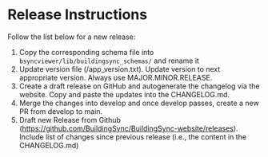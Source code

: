 # Release Instructions

Follow the list below for a new release:

1. Copy the corresponding schema file into ``bsyncviewer/lib/buildingsync_schemas/`` and rename it
2. Update version file (/app_version.txt). Update version to next appropriate version. Always use MAJOR.MINOR.RELEASE.
3. Create a draft release on GitHub and autogenerate the changelog via the website. Copy and paste the updates into the CHANGELOG.md.
4. Merge the changes into develop and once develop passes, create a new PR from develop to main.
5. Draft new Release from Github (https://github.com/BuildingSync/BuildingSync-website/releases). Include list of changes since previous release (i.e., the content in the CHANGELOG.md)
